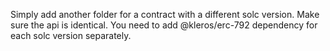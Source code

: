 Simply add another folder for a contract with a different solc version. Make sure the api is identical. You need to add @kleros/erc-792 dependency for each solc version separately.
